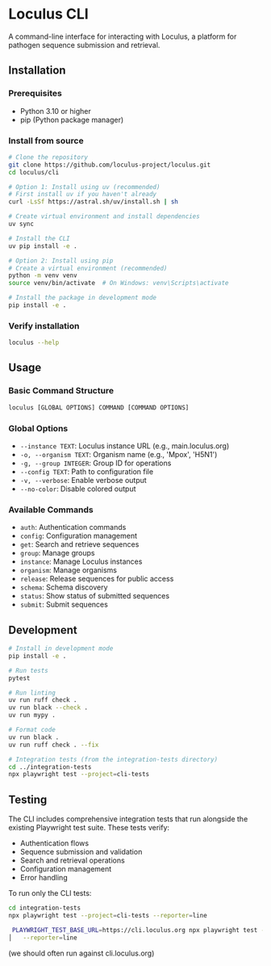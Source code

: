 # Loculus CLI

A command-line interface for interacting with Loculus, a platform for pathogen sequence submission and retrieval.

## Installation

### Prerequisites

- Python 3.10 or higher
- pip (Python package manager)

### Install from source

```bash
# Clone the repository
git clone https://github.com/loculus-project/loculus.git
cd loculus/cli

# Option 1: Install using uv (recommended)
# First install uv if you haven't already
curl -LsSf https://astral.sh/uv/install.sh | sh

# Create virtual environment and install dependencies
uv sync

# Install the CLI
uv pip install -e .

# Option 2: Install using pip
# Create a virtual environment (recommended)
python -m venv venv
source venv/bin/activate  # On Windows: venv\Scripts\activate

# Install the package in development mode
pip install -e .
```

### Verify installation

```bash
loculus --help
```

## Usage

### Basic Command Structure

```bash
loculus [GLOBAL OPTIONS] COMMAND [COMMAND OPTIONS]
```

### Global Options

- `--instance TEXT`: Loculus instance URL (e.g., main.loculus.org)
- `-o, --organism TEXT`: Organism name (e.g., 'Mpox', 'H5N1')
- `-g, --group INTEGER`: Group ID for operations
- `--config TEXT`: Path to configuration file
- `-v, --verbose`: Enable verbose output
- `--no-color`: Disable colored output

### Available Commands

- `auth`: Authentication commands
- `config`: Configuration management
- `get`: Search and retrieve sequences
- `group`: Manage groups
- `instance`: Manage Loculus instances
- `organism`: Manage organisms
- `release`: Release sequences for public access
- `schema`: Schema discovery
- `status`: Show status of submitted sequences
- `submit`: Submit sequences



## Development

```bash
# Install in development mode
pip install -e .

# Run tests
pytest

# Run linting
uv run ruff check .
uv run black --check .
uv run mypy .

# Format code
uv run black .
uv run ruff check . --fix

# Integration tests (from the integration-tests directory)
cd ../integration-tests
npx playwright test --project=cli-tests
```

## Testing

The CLI includes comprehensive integration tests that run alongside the existing Playwright test suite. These tests verify:

- Authentication flows
- Sequence submission and validation
- Search and retrieval operations
- Configuration management
- Error handling

To run only the CLI tests:

```bash
cd integration-tests
npx playwright test --project=cli-tests --reporter=line

 PLAYWRIGHT_TEST_BASE_URL=https://cli.loculus.org npx playwright test --project=cli-tests                │
│   --reporter=line        
```

(we should often run against cli.loculus.org)
